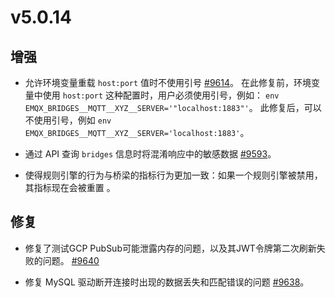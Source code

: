# v5.0.14

## 增强

- 允许环境变量重载 `host:port` 值时不使用引号 [#9614](https://github.com/emqx/emqx/pull/9614)。
  在此修复前，环境变量中使用 `host:port` 这种配置时，用户必须使用引号，例如：
  `env EMQX_BRIDGES__MQTT__XYZ__SERVER='"localhost:1883"'`。
  此修复后，可以不使用引号，例如 `env EMQX_BRIDGES__MQTT__XYZ__SERVER='localhost:1883'`。

- 通过 API 查询 `bridges` 信息时将混淆响应中的敏感数据 [#9593](https://github.com/emqx/emqx/pull/9593/)。

- 使得规则引擎的行为与桥梁的指标行为更加一致：如果一个规则引擎被禁用，其指标现在会被重置 []()。

## 修复

- 修复了测试GCP PubSub可能泄露内存的问题，以及其JWT令牌第二次刷新失败的问题。 [#9640](https://github.com/emqx/emqx/pull/9640)

- 修复 MySQL 驱动断开连接时出现的数据丢失和匹配错误的问题 [#9638](https://github.com/emqx/emqx/pull/9638)。
